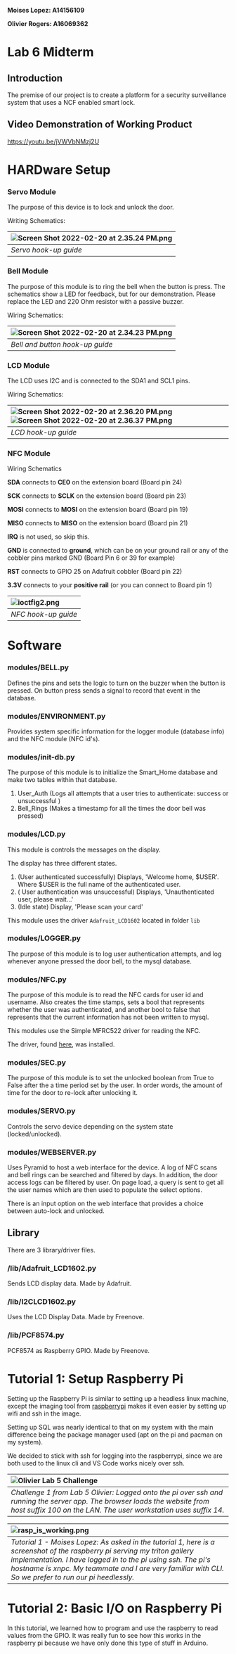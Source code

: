 **Moises Lopez: A14156109**

**Olivier Rogers: A16069362**

# Lab 6 Midterm

## Introduction

The premise of our project is to create a platform for a security surveillance system that uses a NCF enabled smart lock.

## Video Demonstration of Working Product

<https://youtu.be/jVWVbNMzj2U>

# HARDware Setup

### Servo Module

The purpose of this device is to lock and unlock the door.

Writing Schematics:

| ![Screen Shot 2022-02-20 at 2.35.24 PM.png](images/Screen%20Shot%202022-02-20%20at%202.35.24%20PM.png?fileId=19790#mimetype=image%2Fpng&hasPreview=true) |
| :--- |
| *Servo hook-up guide* |

### Bell Module

The purpose of this module is to ring the bell when the button is press. The schematics show a LED for feedback, but for our demonstration. Please replace the LED and 220 Ohm resistor with a passive buzzer.

Wiring Schematics:

| ![Screen Shot 2022-02-20 at 2.34.23 PM.png](images/Screen%20Shot%202022-02-20%20at%202.34.23%20PM.png?fileId=19764#mimetype=image%2Fpng&hasPreview=true) |
| :--- |
| *Bell and button hook-up guide* |
### LCD Module

The LCD uses I2C and is connected to the SDA1 and SCL1 pins.

Wiring Schematics:

| ![Screen Shot 2022-02-20 at 2.36.20 PM.png](images/Screen%20Shot%202022-02-20%20at%202.36.20%20PM.png?fileId=19773#mimetype=image%2Fpng&hasPreview=true)![Screen Shot 2022-02-20 at 2.36.37 PM.png](images/Screen%20Shot%202022-02-20%20at%202.36.37%20PM.png?fileId=19781#mimetype=image%2Fpng&hasPreview=true) |
| :--- |
| *LCD hook-up guide* |

### NFC Module

Wiring Schematics

**SDA** connects to **CE0** on the extension board (Board pin 24)

**SCK** connects to **SCLK** on the extension board (Board pin 23)

**MOSI** connects to **MOSI** on the extension board (Board pin 19)

**MISO** connects to **MISO** on the extension board (Board pin 21)

**IRQ** is not used, so skip this.

**GND** is connected to **ground**, which can be on your ground rail or any of the cobbler pins marked GND (Board Pin 6 or 39 for example)

**RST** connects to GPIO 25 on Adafruit cobbler (Board pin 22)

**3.3V** connects to your **positive rail** (or you can connect to Board pin 1)

| ![ioctfig2.png](images/ioctfig2.png?fileId=19804#mimetype=image%2Fpng&hasPreview=true) |
| :--- |
| *NFC hook-up guide* |

# Software

### modules/BELL.py

Defines the pins and sets the logic to turn on the buzzer when the button is pressed. On button press sends a signal to record that event in the database. 

### modules/ENVIRONMENT.py

Provides system specific information for the logger module (database info) and the NFC module (NFC id's).

### modules/init-db.py

The purpose of this module is to initialize the Smart\_Home database and make two tables within that database.

1. User\_Auth (Logs all attempts that a user tries to authenticate: success or unsuccessful )
2. Bell\_Rings (Makes a timestamp for all the times the door bell was pressed)

### modules/LCD.py

This module is controls the messages on the display.

The display has three different states.

1. (User authenticated successfully) Displays, 'Welcome home, $USER'. Where $USER is the full name of the authenticated user.
2. ( User authentication was unsuccessful) Displays, 'Unauthenticated user, please wait...'
3. (Idle state) Display, 'Please scan your card'

This module uses the driver `Adafruit_LCD1602` located in folder `lib`

### modules/LOGGER.py

The purpose of this module is to log user authentication attempts, and log whenever anyone pressed the door bell, to the mysql database.

### modules/NFC.py

The purpose of this module is to read the NFC cards for user id and username. Also creates the time stamps, sets a bool that represents whether the user was authenticated, and another bool to false that represents that the current information has not been written to mysql.

This modules use the Simple MFRC522 driver for reading the NFC.

The  driver, found [here](https://github.com/pimylifeup/MFRC522-python/blob/master/mfrc522/SimpleMFRC522.py), was installed.

### modules/SEC.py

The purpose of this module is to set the unlocked boolean from True to False after the a time period set by the user. In order words, the amount of time for the door to re-lock after unlocking it.

### modules/SERVO.py

Controls the servo device depending on the system state (locked/unlocked).

### modules/WEBSERVER.py

Uses Pyramid to host a web interface for the device. A log of NFC scans and bell rings can be searched and filtered by days. In addition, the door access logs can be filtered by user. On page load, a query is sent to get all the user names which are then used to populate the select options.

There is an input option on the web interface that provides a choice between auto-lock and unlocked.

## Library

There are 3 library/driver files. 

### /lib/Adafruit\_LCD1602.py

Sends LCD display data. Made by Adafruit.

### /lib/I2CLCD1602.py

Uses the LCD Display Data. Made by Freenove.

### /lib/PCF8574.py

PCF8574 as Raspberry GPIO. Made by Freenove.

# Tutorial 1: Setup Raspberry Pi

Setting up the Raspberry Pi is similar to setting up a headless linux machine, except the imaging tool from [raspberrypi](https://www.raspberrypi.com/software/) makes it even easier by setting up wifi and ssh in the image.

Setting up SQL was nearly identical to that on my system with the main difference being the package manager used (apt on the pi and pacman on my system).

We decided to stick with ssh for logging into the raspberrypi, since we are both used to the linux cli and VS Code works nicely over ssh.

| ![Olivier Lab 5 Challenge](images/T1_Oli.png) |
| :--- |
| *Challenge 1 from Lab 5 Olivier: Logged onto the pi over ssh and running the server app. The browser loads the website from host suffix 100 on the LAN. The user workstation uses suffix 14.* |



| ![rasp\_is\_working.png](images/rasp_is_working.png?fileId=20212#mimetype=image%2Fpng&hasPreview=true) |
| :--- |
| *Tutorial 1 - Moises Lopez: As asked in the tutorial 1, here is a screenshot of the raspberry pi serving my triton gallery implementation. I have logged in to the pi using ssh. The pi's hostname is xnpc. My teammate and I are very familiar with CLI. So we prefer to run our pi heedlessly.* |
# Tutorial 2: Basic I/O on Raspberry Pi

In this tutorial, we learned how to program and use the raspberry to read values from the GPIO. It was really fun to see how this works in the raspberry pi because we have only done this type of stuff in Arduino.